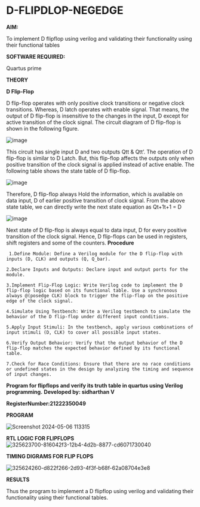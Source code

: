 # D-FLIPDLOP-NEGEDGE

**AIM:**

To implement  D flipflop using verilog and validating their functionality using their functional tables

**SOFTWARE REQUIRED:**

Quartus prime

**THEORY**

**D Flip-Flop**

D flip-flop operates with only positive clock transitions or negative clock transitions. Whereas, D latch operates with enable signal. That means, the output of D flip-flop is insensitive to the changes in the input, D except for active transition of the clock signal. The circuit diagram of D flip-flop is shown in the following figure.

![image](https://github.com/naavaneetha/D-FLIPDLOP-NEGEDGE/assets/154305477/48c81fe8-bc3f-40e7-95e2-519fc155ad51)

This circuit has single input D and two outputs Qtt & Qtt’. The operation of D flip-flop is similar to D Latch. But, this flip-flop affects the outputs only when positive transition of the clock signal is applied instead of active enable. The following table shows the state table of D flip-flop.

![image](https://github.com/naavaneetha/D-FLIPDLOP-NEGEDGE/assets/154305477/e5f3fda7-68ec-4a3a-a0a4-cf6f9cc4ab55)

Therefore, D flip-flop always Hold the information, which is available on data input, D of earlier positive transition of clock signal. From the above state table, we can directly write the next state equation as Qt+1t+1 = D

![image](https://github.com/naavaneetha/D-FLIPDLOP-NEGEDGE/assets/154305477/8592c0d8-2917-4142-91b9-d6c30dd891d2)

Next state of D flip-flop is always equal to data input, D for every positive transition of the clock signal. Hence, D flip-flops can be used in registers, shift registers and some of the counters.
**Procedure**
```
 1.Define Module: Define a Verilog module for the D flip-flop with inputs (D, CLK) and outputs (Q, Q_bar).

2.Declare Inputs and Outputs: Declare input and output ports for the module.

3.Implement Flip-Flop Logic: Write Verilog code to implement the D flip-flop logic based on its functional table. Use a synchronous always @(posedge CLK) block to trigger the flip-flop on the positive edge of the clock signal.

4.Simulate Using Testbench: Write a Verilog testbench to simulate the behavior of the D flip-flop under different input conditions.

5.Apply Input Stimuli: In the testbench, apply various combinations of input stimuli (D, CLK) to cover all possible input states.

6.Verify Output Behavior: Verify that the output behavior of the D flip-flop matches the expected behavior defined by its functional table.

7.Check for Race Conditions: Ensure that there are no race conditions or undefined states in the design by analyzing the timing and sequence of input changes.
```

**Program for flipflops and verify its truth table in quartus using Verilog programming.**
**Developed by:  sidharthan V**

**RegisterNumber:21222350049**

**PROGRAM**

![Screenshot 2024-05-06 113315](https://github.com/karuniya2005/D-FLIPDLOP-NEGEDGE/assets/161425769/92d09d61-07ed-4f89-a532-9103bda71ded)

**RTL LOGIC FOR FLIPFLOPS**
![325623700-816042f3-12b4-4d2b-8877-cd6071730040](https://github.com/karuniya2005/D-FLIPDLOP-NEGEDGE/assets/161425769/2bf826ba-cbc1-4fdf-ad56-8a874e78b4dc)

**TIMING DIGRAMS FOR FLIP FLOPS**

![325624260-d822f266-2d93-4f3f-b68f-62a08704e3e8](https://github.com/karuniya2005/D-FLIPDLOP-NEGEDGE/assets/161425769/077b4ced-3f89-4740-a308-68934a85c06d)

**RESULTS**

Thus the program to implement a D flipflop using verilog and validating their functionality using their functional tables.
